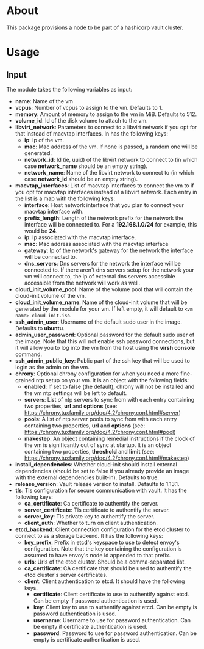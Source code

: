 # About

This package provisions a node to be part of a hashicorp vault cluster.

# Usage

## Input

The module takes the following variables as input:

- **name**: Name of the vm
- **vcpus**: Number of vcpus to assign to the vm. Defaults to 1.
- **memory**: Amount of memory to assign to the vm in MiB. Defaults to 512.
- **volume_id**: Id of the disk volume to attach to the vm.
- **libvirt_network**: Parameters to connect to a libvirt network if you opt for that instead of macvtap interfaces. In has the following keys:
  - **ip**: Ip of the vm.
  - **mac**: Mac address of the vm. If none is passed, a random one will be generated.
  - **network_id**: Id (ie, uuid) of the libvirt network to connect to (in which case **network_name** should be an empty string).
  - **network_name**: Name of the libvirt network to connect to (in which case **network_id** should be an empty string).
- **macvtap_interfaces**: List of macvtap interfaces to connect the vm to if you opt for macvtap interfaces instead of a libvirt network. Each entry in the list is a map with the following keys:
  - **interface**: Host network interface that you plan to connect your macvtap interface with.
  - **prefix_length**: Length of the network prefix for the network the interface will be connected to. For a **192.168.1.0/24** for example, this would be **24**.
  - **ip**: Ip associated with the macvtap interface. 
  - **mac**: Mac address associated with the macvtap interface
  - **gateway**: Ip of the network's gateway for the network the interface will be connected to.
  - **dns_servers**: Dns servers for the network the interface will be connected to. If there aren't dns servers setup for the network your vm will connect to, the ip of external dns servers accessible accessible from the network will work as well.
- **cloud_init_volume_pool**: Name of the volume pool that will contain the cloud-init volume of the vm.
- **cloud_init_volume_name**: Name of the cloud-init volume that will be generated by the module for your vm. If left empty, it will default to ``<vm name>-cloud-init.iso``.
- **ssh_admin_user**: Username of the default sudo user in the image. Defaults to **ubuntu**.
- **admin_user_password**: Optional password for the default sudo user of the image. Note that this will not enable ssh password connections, but it will allow you to log into the vm from the host using the **virsh console** command.
- **ssh_admin_public_key**: Public part of the ssh key that will be used to login as the admin on the vm.
- **chrony**: Optional chrony configuration for when you need a more fine-grained ntp setup on your vm. It is an object with the following fields:
  - **enabled**: If set to false (the default), chrony will not be installed and the vm ntp settings will be left to default.
  - **servers**: List of ntp servers to sync from with each entry containing two properties, **url** and **options** (see: https://chrony.tuxfamily.org/doc/4.2/chrony.conf.html#server)
  - **pools**: A list of ntp server pools to sync from with each entry containing two properties, **url** and **options** (see: https://chrony.tuxfamily.org/doc/4.2/chrony.conf.html#pool)
  - **makestep**: An object containing remedial instructions if the clock of the vm is significantly out of sync at startup. It is an object containing two properties, **threshold** and **limit** (see: https://chrony.tuxfamily.org/doc/4.2/chrony.conf.html#makestep)
- **install_dependencies**: Whether cloud-init should install external dependencies (should be set to false if you already provide an image with the external dependencies built-in). Defaults to true.
- **release_version**: Vault release version to install. Defaults to 1.13.1.
- **tls**: Tls configuration for secure communication with vault. It has the following keys:
  - **ca_certificate**: Ca certificate to authentify the server.
  - **server_certificate**: Tls certificate to authentify the server.
  - **server_key**: Tls private key to authentify the server.
  - **client_auth**: Whether to turn on client authentication.
- **etcd_backend**: Client connection configuration for the etcd cluster to connect to as a storage backend. It has the following keys:
  - **key_prefix**: Prefix in etcd's keyspace to use to detect envoy's configuration. Note that the key containing the configuration is assumed to have envoy's node id appended to that prefix.
  - **urls**: Urls of the etcd cluster. Should be a comma-separated list.
  - **ca_certificate**: CA certificate that should be used to authentify the etcd cluster's server certificates.
  - **client**: Client authentication to etcd. It should have the following keys.
    - **certificate**: Client certificate to use to authentify against etcd. Can be empty if password authentication is used.
    - **key**: Client key to use to authentify against etcd. Can be empty is password authentication is used.
    - **username**: Username to use for password authentication. Can be empty if certificate authentication is used.
    - **password**: Password to use for password authentication. Can be empty is certificate authentication is used.